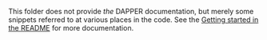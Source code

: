 This folder does not provide *the* DAPPER documentation,
but merely some snippets referred to at various places in the code.
See the [Getting started in the README](https://github.com/nansencenter/DAPPER#getting-started) for more documentation.
